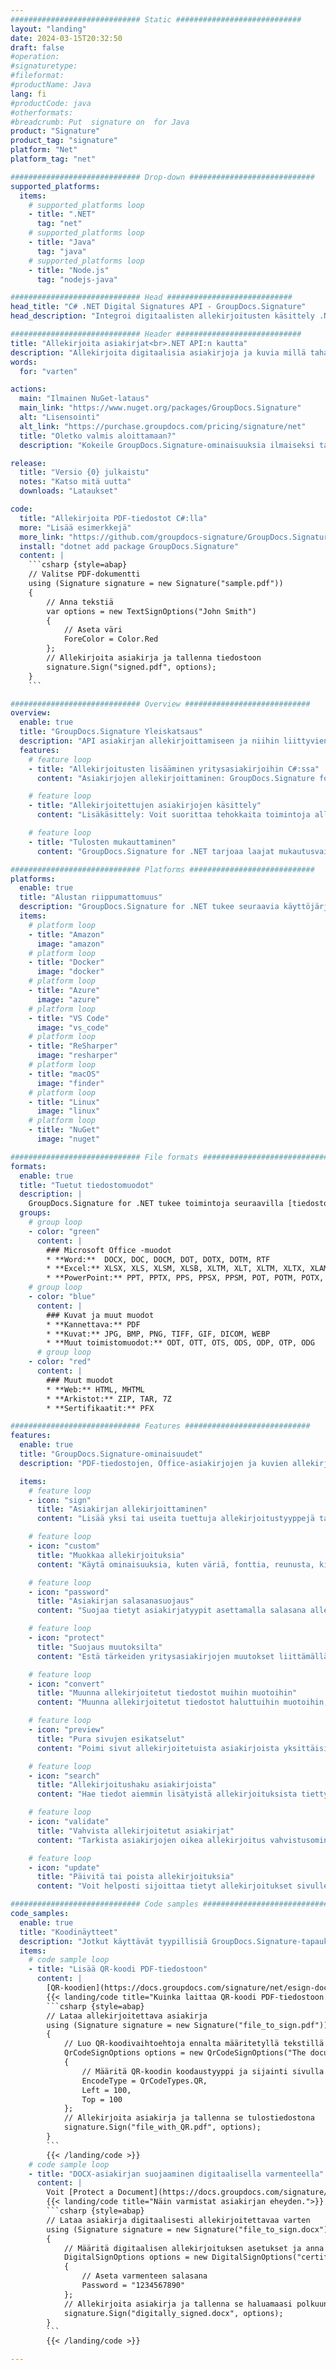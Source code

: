 ```yaml
---
############################# Static ############################
layout: "landing"
date: 2024-03-15T20:32:50
draft: false
#operation: 
#signaturetype: 
#fileformat: 
#productName: Java
lang: fi
#productCode: java
#otherformats: 
#breadcrumb: Put  signature on  for Java
product: "Signature"
product_tag: "signature"
platform: "Net"
platform_tag: "net"

############################# Drop-down ############################
supported_platforms:
  items:
    # supported_platforms loop
    - title: ".NET"
      tag: "net"
    # supported_platforms loop
    - title: "Java"
      tag: "java"
    # supported_platforms loop
    - title: "Node.js"
      tag: "nodejs-java"

############################# Head ############################
head_title: "C# .NET Digital Signatures API - GroupDocs.Signature"
head_description: "Integroi digitaalisten allekirjoitusten käsittely .NET-sovelluksiisi GroupDocs.Signaturen avulla. Suojaa tiedostosi allekirjoituksilla nopeasti ja tehokkaasti."

############################# Header ############################
title: "Allekirjoita asiakirjat<br>.NET API:n kautta"
description: "Allekirjoita digitaalisia asiakirjoja ja kuvia millä tahansa alustalla käyttämällä ohjelmoijille ja loppukäyttäjille joustavia API- ja sovelluspohjaisia ​​ratkaisujamme."
words:
  for: "varten"

actions:
  main: "Ilmainen NuGet-lataus"
  main_link: "https://www.nuget.org/packages/GroupDocs.Signature"
  alt: "Lisensointi"
  alt_link: "https://purchase.groupdocs.com/pricing/signature/net"
  title: "Oletko valmis aloittamaan?"
  description: "Kokeile GroupDocs.Signature-ominaisuuksia ilmaiseksi tai pyydä lisenssi"

release:
  title: "Versio {0} julkaistu"
  notes: "Katso mitä uutta"
  downloads: "Lataukset"

code:
  title: "Allekirjoita PDF-tiedostot C#:lla"
  more: "Lisää esimerkkejä"
  more_link: "https://github.com/groupdocs-signature/GroupDocs.Signature-for-.NET"
  install: "dotnet add package GroupDocs.Signature"
  content: |
    ```csharp {style=abap}   
    // Valitse PDF-dokumentti
    using (Signature signature = new Signature("sample.pdf"))
    {
        // Anna tekstiä
        var options = new TextSignOptions("John Smith")
        {
            // Aseta väri
            ForeColor = Color.Red
        };
        // Allekirjoita asiakirja ja tallenna tiedostoon
        signature.Sign("signed.pdf", options);
    }
    ```

############################# Overview ############################
overview:
  enable: true
  title: "GroupDocs.Signature Yleiskatsaus"
  description: "API asiakirjan allekirjoittamiseen ja niihin liittyvien toimintojen suorittamiseen .NET-sovelluksissa"
  features:
    # feature loop
    - title: "Allekirjoitusten lisääminen yritysasiakirjoihin C#:ssa"
      content: "Asiakirjojen allekirjoittaminen: GroupDocs.Signature for .NET -sovelluksella voit lisätä PDF- ja Office-asiakirjoihin erilaisia ​​allekirjoituksia, kuten tekstiä, kuvia, viivakoodeja ja digitaalisia varmenteita. Tämän API:n avulla voit allekirjoittaa asiakirjasi lähes kaikilla tietotyypeillä, mukaan lukien piilotetut metatiedot."

    # feature loop
    - title: "Allekirjoitettujen asiakirjojen käsittely"
      content: "Lisäkäsittely: Voit suorittaa tehokkaita toimintoja allekirjoitetuille asiakirjoille GroupDocs.Signaturen avulla. Tämä sisältää olemassa olevien allekirjoitusten etsimisen yritysasiakirjoista ja niiden tarkistamisen tietyillä kriteereillä. Lisäksi voit hakea asiakirjan tietoja ja esikatsella sivuja tämän .NET API:n kautta."

    # feature loop
    - title: "Tulosten mukauttaminen"
      content: "GroupDocs.Signature for .NET tarjoaa laajat mukautusvaihtoehdot. Voit sijoittaa allekirjoitukset tarkasti mihin tahansa asiakirjan sivulle ja säätää niiden ulkoasua useiden asetusten avulla. Lisäksi tämä API tukee käsiteltyjen asiakirjojen tallentamista useissa tuetuissa muodoissa."

############################# Platforms ############################
platforms:
  enable: true
  title: "Alustan riippumattomuus"
  description: "GroupDocs.Signature for .NET tukee seuraavia käyttöjärjestelmiä, kehyksiä ja paketinhallintaohjelmia"
  items:
    # platform loop
    - title: "Amazon"
      image: "amazon"
    # platform loop
    - title: "Docker"
      image: "docker"
    # platform loop
    - title: "Azure"
      image: "azure"
    # platform loop
    - title: "VS Code"
      image: "vs_code"
    # platform loop
    - title: "ReSharper"
      image: "resharper"
    # platform loop
    - title: "macOS"
      image: "finder"
    # platform loop
    - title: "Linux"
      image: "linux"
    # platform loop
    - title: "NuGet"
      image: "nuget"

############################# File formats ############################
formats:
  enable: true
  title: "Tuetut tiedostomuodot"
  description: |
    GroupDocs.Signature for .NET tukee toimintoja seuraavilla [tiedostomuodoilla](https://docs.groupdocs.com/signature/net/supported-document-formats/).
  groups:
    # group loop
    - color: "green"
      content: |
        ### Microsoft Office -muodot
        * **Word:**  DOCX, DOC, DOCM, DOT, DOTX, DOTM, RTF
        * **Excel:** XLSX, XLS, XLSM, XLSB, XLTM, XLT, XLTM, XLTX, XLAM, SXC, SpreadsheetML
        * **PowerPoint:** PPT, PPTX, PPS, PPSX, PPSM, POT, POTM, POTX, PPTM
    # group loop
    - color: "blue"
      content: |
        ### Kuvat ja muut muodot
        * **Kannettava:** PDF
        * **Kuvat:** JPG, BMP, PNG, TIFF, GIF, DICOM, WEBP
        * **Muut toimistomuodot:** ODT, OTT, OTS, ODS, ODP, OTP, ODG
      # group loop
    - color: "red"
      content: |
        ### Muut muodot
        * **Web:** HTML, MHTML
        * **Arkistot:** ZIP, TAR, 7Z
        * **Sertifikaatit:** PFX

############################# Features ############################
features:
  enable: true
  title: "GroupDocs.Signature-ominaisuudet"
  description: "PDF-tiedostojen, Office-asiakirjojen ja kuvien allekirjoittaminen nopeasti ja tarkasti"

  items:
    # feature loop
    - icon: "sign"
      title: "Asiakirjan allekirjoittaminen"
      content: "Lisää yksi tai useita tuettuja allekirjoitustyyppejä tarkasti mihin tahansa määritettyyn paikkaan yritysasiakirjoissa."

    # feature loop
    - icon: "custom"
      title: "Muokkaa allekirjoituksia"
      content: "Käytä ominaisuuksia, kuten väriä, fonttia, reunusta, kiertoa jne., määrittääksesi allekirjoitusten ulkoasun."

    # feature loop
    - icon: "password"
      title: "Asiakirjan salasanasuojaus"
      content: "Suojaa tietyt asiakirjatyypit asettamalla salasana allekirjoituksen jälkeen."

    # feature loop
    - icon: "protect"
      title: "Suojaus muutoksilta"
      content: "Estä tärkeiden yritysasiakirjojen muutokset liittämällä allekirjoituksen digitaalisella varmenteella."

    # feature loop
    - icon: "convert"
      title: "Muunna allekirjoitetut tiedostot muihin muotoihin"
      content: "Muunna allekirjoitetut tiedostot haluttuihin muotoihin, kuten tallenna Word-asiakirja PDF-muodossa."

    # feature loop
    - icon: "preview"
      title: "Pura sivujen esikatselut"
      content: "Poimi sivut allekirjoitetuista asiakirjoista yksittäisinä kuvina tulevaa käsittelyä varten."

    # feature loop
    - icon: "search"
      title: "Allekirjoitushaku asiakirjoista"
      content: "Hae tiedot aiemmin lisätyistä allekirjoituksista tiettyihin asiakirjoihin."

    # feature loop
    - icon: "validate"
      title: "Vahvista allekirjoitetut asiakirjat"
      content: "Tarkista asiakirjojen oikea allekirjoitus vahvistusominaisuuksien avulla."

    # feature loop
    - icon: "update"
      title: "Päivitä tai poista allekirjoituksia"
      content: "Voit helposti sijoittaa tietyt allekirjoitukset sivulle, muokata niiden tekstiä tai poistaa ne ilman ongelmia."

############################# Code samples ############################
code_samples:
  enable: true
  title: "Koodinäytteet"
  description: "Jotkut käyttävät tyypillisiä GroupDocs.Signature-tapauksia .NET-toimintoihin"
  items:
    # code sample loop
    - title: "Lisää QR-koodi PDF-tiedostoon"
      content: |
        [QR-koodien](https://docs.groupdocs.com/signature/net/esign-document-with-qr-code-signature/) lisääminen PDF-dokumenttien tietyille sivuille voi parantaa liiketoimintaprosesseja. Alla on esimerkki QR-koodin lisäämisestä GroupDocs.Signaturen avulla.
        {{< landing/code title="Kuinka laittaa QR-koodi PDF-tiedostoon.">}}
        ```csharp {style=abap}
        // Lataa allekirjoitettava asiakirja
        using (Signature signature = new Signature("file_to_sign.pdf"))
        {
            // Luo QR-koodivaihtoehtoja ennalta määritetyllä tekstillä
            QrCodeSignOptions options = new QrCodeSignOptions("The document is approved by John Smith")
            {
                // Määritä QR-koodin koodaustyyppi ja sijainti sivulla
                EncodeType = QrCodeTypes.QR,
                Left = 100,
                Top = 100
            };
            // Allekirjoita asiakirja ja tallenna se tulostiedostona
            signature.Sign("file_with_QR.pdf", options);
        }
        ```
        {{< /landing/code >}}
    # code sample loop
    - title: "DOCX-asiakirjan suojaaminen digitaalisella varmenteella"
      content: |
        Voit [Protect a Document](https://docs.groupdocs.com/signature/net/esign-document-with-digital-signature/) käyttämällä digitaalisina varmenteina tallennettuja henkilökohtaisia ​​tai yrityksen allekirjoituksia. Tällaisia ​​suojattuja asiakirjoja ei voida muuttaa ilman allekirjoituksen mitätöintiä.
        {{< landing/code title="Näin varmistat asiakirjan eheyden.">}}
        ```csharp {style=abap}   
        // Lataa asiakirja digitaalisesti allekirjoitettavaa varten
        using (Signature signature = new Signature("file_to_sign.docx"))
        {
            // Määritä digitaalisen allekirjoituksen asetukset ja anna polku varmennetiedostoon
            DigitalSignOptions options = new DigitalSignOptions("certificate.pfx")
            {
                // Aseta varmenteen salasana
                Password = "1234567890"
            };
            // Allekirjoita asiakirja ja tallenna se haluamaasi polkuun
            signature.Sign("digitally_signed.docx", options);
        }
        ```
        {{< /landing/code >}}

---
```

